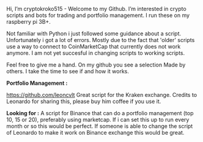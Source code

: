 Hi, I’m cryptokroko515 - Welcome to my Github. I’m interested in crypto scripts and bots for trading and portfolio management. I run these on my raspberry pi 3B+.

Not familiar with Python i just followed some guidance about a script. Unfortunately i got a lot of errors. Mostly due to the fact that 'older' scripts use a way to connect to CoinMarketCap that currently does not work anymore. I am not yet succesful in changing scripts to working scripts.

Feel free to give me a hand. On my github you see a selection Made by others. I take the time to see if and how it works. 

**Portfolio Management :**

https://github.com/leoncvlt Great script for the Kraken exchange. Credits to Leonardo for sharing this, please buy him coffee if you use it.


**Looking for :**
A script for Binance that can do a portfolio management (top 10, 15 or 20), preferably using marketcap. If i can set this up to run every month or so this would be perfect.
If someone is able to change the script of Leonardo to make it work on Binance exchange this would be great. 


<!---
cryptokroko515/cryptokroko515 is a ✨ special ✨ repository because its `README.md` (this file) appears on your GitHub profile.
You can click the Preview link to take a look at your changes.
--->
